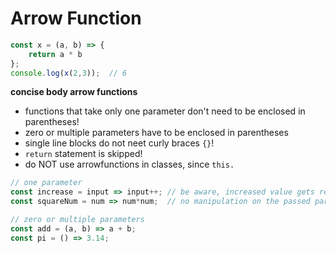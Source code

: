 # Arrow Function

```js
const x = (a, b) => {
	return a * b
};
console.log(x(2,3));  // 6
```

**concise body arrow functions**
- functions that take only one parameter don't need to be enclosed in parentheses!
- zero or multiple parameters have to be enclosed in parentheses
- single line blocks do not neet curly braces `{}`!
- `return` statement is skipped!
- do NOT use arrowfunctions in classes, since `this.`

```js
// one parameter
const increase = input => input++; // be aware, increased value gets returned only!
const squareNum = num => num*num;  // no manipulation on the passed parameter/object

// zero or multiple parameters
const add = (a, b) => a + b;
const pi = () => 3.14;

```




